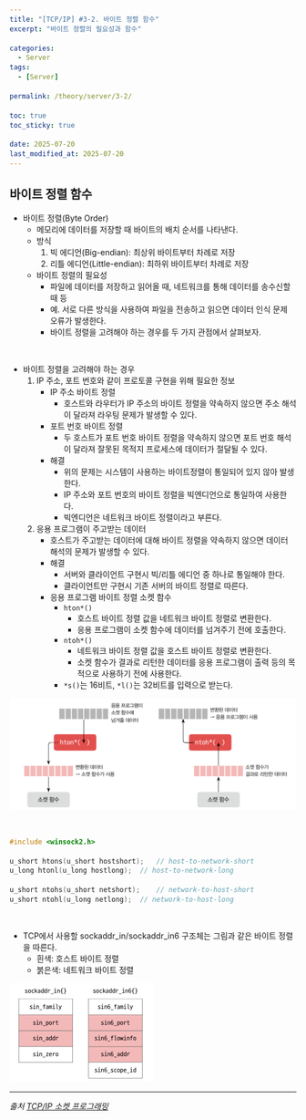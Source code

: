 ```yaml
---
title: "[TCP/IP] #3-2. 바이트 정렬 함수"
excerpt: "바이트 정렬의 필요성과 함수"

categories:
  - Server
tags:
  - [Server]

permalink: /theory/server/3-2/

toc: true
toc_sticky: true

date: 2025-07-20
last_modified_at: 2025-07-20
---
```


## 바이트 정렬 함수

- 바이트 정렬(Byte Order)
    - 메모리에 데이터를 저장할 때 바이트의 배치 순서를 나타낸다.
    - 방식
        1. 빅 에디언(Big-endian): 최상위 바이트부터 차례로 저장
        2. 리틀 에디언(Little-endian): 최하위 바이트부터 차례로 저장
    - 바이트 정렬의 필요성
        - 파일에 데이터를 저장하고 읽어올 때, 네트워크를 통해 데이터를 송수신할 때 등
        - 예. 서로 다른 방식을 사용하여 파일을 전송하고 읽으면 데이터 인식 문제 오류가 발생한다.
        - 바이트 정렬을 고려해야 하는 경우를 두 가지 관점에서 살펴보자.

&nbsp;

- 바이트 정렬을 고려해야 하는 경우
    1. IP 주소, 포트 번호와 같이 프로토콜 구현을 위해 필요한 정보
        - IP 주소 바이트 정렬
            - 호스트와 라우터가 IP 주소의 바이트 정렬을 약속하지 않으면 주소 해석이 달라져 라우팅 문제가 발생할 수 있다.
        - 포트 번호 바이트 정렬
            - 두 호스트가 포트 번호 바이트 정렬을 약속하지 않으면 포트 번호 해석이 달라져 잘못된 목적지 프로세스에 데이터가 절달될 수 있다.
        - 해결
            - 위의 문제는 시스템이 사용하는 바이트정렬이 통일되어 있지 않아 발생한다.
            - IP 주소와 포트 번호의 바이트 정렬을 빅엔디언으로 통일하여 사용한다.
            - 빅엔디언은 네트워크 바이트 정렬이라고 부른다.
    2. 응용 프로그램이 주고받는 데이터
        - 호스트가 주고받는 데이터에 대해 바이트 정렬을 약속하지 않으면 데이터 해석의 문제가 발생할 수 있다.
        - 해결
            - 서버와 클라이언트 구현시 빅/리틀 에디언 중 하나로 통일해야 한다.
            - 클라이언트만 구현시 기존 서버의 바이트 정렬로 따른다.
        - 응용 프로그램 바이트 정렬 소켓 함수
            - `hton*()` 
                - 호스트 바이트 정렬 값을 네트워크 바이트 정렬로 변환한다.
                - 응용 프로그램이 소켓 함수에 데이터를 넘겨주기 전에 호출한다.
            - `ntoh*()`
                - 네트워크 바이트 정렬 값을 호스트 바이트 정렬로 변환한다.
                - 소켓 함수가 결과로 리턴한 데이터를 응용 프로그램이 출력 등의 목적으로 사용하기 전에 사용한다.
            - `*s()`는 16비트, `*l()`는 32비트를 입력으로 받는다.

![함수 호출 순서](/assets/images/post_img/server/HtonNtohFunction.png)

&nbsp;

```cpp
#include <winsock2.h>

u_short htons(u_short hostshort);   // host-to-network-short
u_long htonl(u_long hostlong);  // host-to-network-long

u_short ntohs(u_short netshort);    // network-to-host-short
u_short ntohl(u_long netlong);  // network-to-host-long
```

&nbsp;

- TCP에서 사용할 sockaddr_in/sockaddr_in6 구조체는 그림과 같은 바이트 정렬을 따른다.
    - 흰색: 호스트 바이트 정렬
    - 붉은색: 네트워크 바이트 정렬

![ByteOrder](/assets/images/post_img/server/SocketStructByteOrder.png)


--- 

*출처*
*[TCP/IP 소켓 프로그래밍](https://search.shopping.naver.com/book/catalog/33162396667?cat_id=50010766&frm=PBOKPRO&query=tcpip+%EC%86%8C%EC%BC%93+%ED%94%84%EB%A1%9C%EA%B7%B8%EB%9E%98%EB%B0%8D&NaPm=ct%3Dmcu2vq8o%7Cci%3D46a3a47011533e76f80c1a2987e39750d2a51920%7Ctr%3Dboknx%7Csn%3D95694%7Chk%3D0ad8d61295c785b69f496e796c951cba129e06d6)*